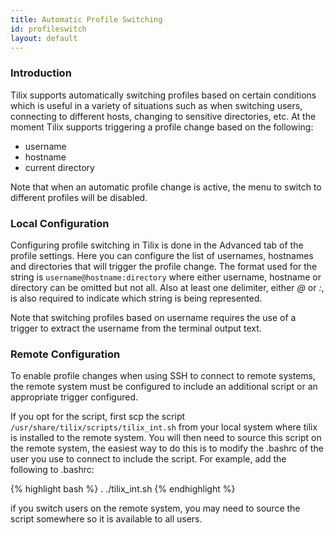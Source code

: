 ```yaml
---
title: Automatic Profile Switching
id: profileswitch
layout: default
---
```

### Introduction

Tilix supports automatically switching profiles based on certain conditions which is useful in a variety of situations such as when switching users, connecting to different hosts, changing to sensitive directories, etc. At the moment Tilix supports triggering a profile change based on the following:

* username
* hostname
* current directory

Note that when an automatic profile change is active, the menu to switch to different profiles will be disabled.

### Local Configuration

Configuring profile switching in Tilix is done in the Advanced tab of the profile settings. Here you can configure the list of usernames, hostnames and directories that will trigger the profile change. The format used for the string is ```username@hostname:directory``` where either username, hostname or directory can be omitted but not all. Also at least one delimiter, either *@* or *:*, is also required to indicate which string is being represented.

Note that switching profiles based on username requires the use of a trigger to extract the username from the terminal output text.

### Remote Configuration

To enable profile changes when using SSH to connect to remote systems, the remote system must be configured to include an additional script or an appropriate trigger configured. 

If you opt for the script, first scp the script ```/usr/share/tilix/scripts/tilix_int.sh``` from your local system where tilix is installed to the remote system. You will then need to source this script on the remote system, the easiest way to do this is to modify the .bashrc of the user you use to connect to include the script. For example, add the following to .bashrc:

{% highlight bash %}
. ./tilix_int.sh
{% endhighlight %}

if you switch users on the remote system, you may need to source the script somewhere so it is available to all users.